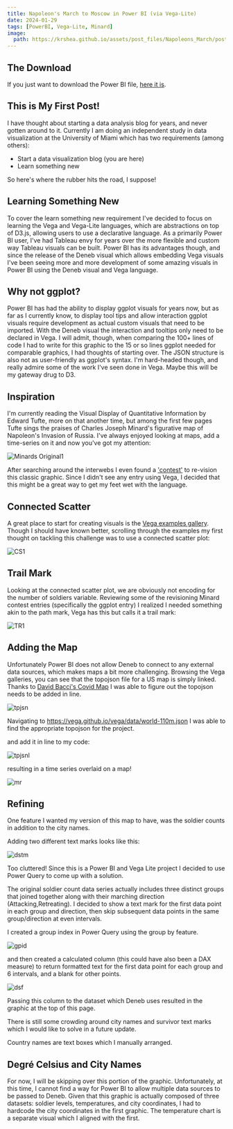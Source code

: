 ```yaml
---
title: Napoleon's March to Moscow in Power BI (via Vega-Lite)
date: 2024-01-29
tags: [PowerBI, Vega-Lite, Minard]
image:
  path: https://krshea.github.io/assets/post_files/Napoleons_March/post_thumbnail.png
---
```


## The Download

If you just want to download the Power BI file, [here it is](/assets/post_files/Napoleons_March/Napoleons_March_PBI_Vega-Lite.pbix).  


## This is My First Post!

I have thought about starting a data analysis blog for years, and never gotten around to it.  Currently I am doing an independent study in data visualization at the University of Miami which has two requirements (among others):
  - Start a data visualization blog (you are here)
  - Learn something new
	
So here's where the rubber hits the road, I suppose!

## Learning Something New
To cover the learn something new requirement I've decided to focus on learning the Vega and Vega-Lite languages, which are abstractions on top of D3.js, allowing users to use a declarative language.  As a primarily Power BI user, I've had Tableau envy for years over the more flexible and custom way Tableau visuals can be built.  Power BI has its advantages though, and since the release of the Deneb visual which allows embedding Vega visuals I've been seeing more and more development of some amazing visuals in Power BI using the Deneb visual and Vega language.

## Why not ggplot?
Power BI has had the ability to display ggplot visuals for years now, but as far as I currently know, to display tool tips and allow interaction ggplot visuals require development as actual custom visuals that need to be imported.  With the Deneb visual the interaction and tooltips only need to be declared in Vega.  I will admit, though, when comparing the 100+ lines of code I had to write for this graphic to the 15 or so lines ggplot needed for comparable graphics, I had thoughts of starting over. The JSON structure is also not as user-friendly as ggplot's syntax.  I'm hard-headed though, and really admire some of the work I've seen done in Vega.  Maybe this will be my gateway drug to D3.

## Inspiration 
I'm currently reading the Visual Display of Quantitative Information by Edward Tufte, more on that another time, but among the first few pages Tufte sings the praises of Charles Joseph Minard's figurative map of Napoleon's Invasion of Russia.  I've always enjoyed looking at maps, add a time-series on it and now you've got my attention:

![Minards Original1](./assets/post_files/Napoleons_March/minard_original.png)


After searching around the interwebs I even found a ['contest'](https://www.datavis.ca/gallery/re-minard.php)
 to re-vision this classic graphic.  Since I didn't see any entry using Vega, I decided that this might be a great way to get my feet wet with the language.



## Connected Scatter
A great place to start for creating visuals is the [Vega examples gallery](https://vega.github.io/vega-lite/examples/).  Though I should have known better, scrolling through the examples my first thought on tackling this challenge was to use a connected scatter plot: 

![CS1](./assets/post_files/Napoleons_March/connected_scatter.png "CS2")


## Trail Mark
Looking at the connected scatter plot, we are obviously not encoding for the number of soldiers variable.  Reviewing some of the revisioning Minard contest entries (specifically the ggplot entry) I realized I needed something akin to the path mark, Vega has this but calls it a trail mark:

![TR1](./assets/post_files/Napoleons_March/trail_mark.png "TR2")



## Adding the Map 
Unfortunately Power BI does not allow Deneb to connect to any external data sources, which makes maps a bit more challenging.  Browsing the Vega galleries, you can see that the topojson file for a US map is simply linked.  Thanks to [David Bacci's Covid Map](https://github.com/PBI-David/Deneb-Showcase/tree/main/Covid%20Map) I was able to figure out the topojson needs to be added in line.  

![tpjsn](./assets/post_files/Napoleons_March/topojson_link.png "tpjs")

Navigating to https://vega.github.io/vega/data/world-110m.json I was able to find the appropriate topojson for the project.

and add it in line to my code:

![tpjsnl](./assets/post_files/Napoleons_March/topojson_inline.png "tpjsl")

resulting in a time series overlaid on a map!

![mr](./assets/post_files/Napoleons_March/map_result.png "mr")


## Refining

One feature I wanted my version of this map to have, was the soldier counts in addition to the city names.

Adding two different text marks looks like this:

![dstm](./assets/post_files/Napoleons_March/display_survivors_too_many.png "dstm")

Too cluttered!  Since this is a Power BI and Vega Lite project I decided to use Power Query to come up with a solution.

The original soldier count data series actually includes three distinct groups that joined together along with their marching direction (Attacking,Retreating). I decided to show a text mark for the first data point in each group and direction, then skip subsequent data points in the same group/direction at even intervals.

I created a group index in Power Query using the group by feature.

![gpid](./assets/post_files/Napoleons_March/group_index.png "gpid")

and then created a calculated column (this could have also been a DAX measure) to return formatted text for the first data point for each group and 6 intervals, and a blank for other points.

![dsf](./assets/post_files/Napoleons_March/display_survivors_formula.png "dsf")

Passing this column to the dataset which Deneb uses resulted in the graphic at the top of this page.

There is still some crowding around city names and survivor text marks which I would like to solve in a future update.

Country names are text boxes which I manually arranged.

## Degré Celsius and City Names
For now, I will be skipping over this portion of the graphic. Unfortunately, at this time, I cannot find a way for Power BI to allow multiple data sources to be passed to Deneb. Given that this graphic is actually composed of three datasets: soldier levels, temperatures, and city coordinates, I had to hardcode the city coordinates in the first graphic. The temperature chart is a separate visual which I aligned with the first.



